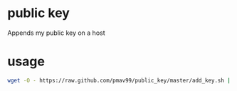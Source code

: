 public key
==========

Appends my public key on a host

usage
=====

```Bash
wget -O - https://raw.github.com/pmav99/public_key/master/add_key.sh | sh
```

